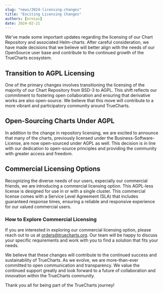 ```yaml
---
slug: "news/2024-licensing-changes"
title: "Exciting Licensing Changes"
authors: [ornias]
date: 2024-02-21
---
```


We've made some important updates regarding the licensing of our Chart Repository and associated Helm-charts. After careful consideration, we have made decisions that we believe will better align with the needs of our OpenSource user base and contribute to the continued growth of the TrueCharts ecosystem.

## Transition to AGPL Licensing

One of the primary changes involves transitioning the licensing of the majority of our Chart Repository from BSD-3 to AGPL. This shift reflects our commitment to fostering open collaboration and ensuring that derivative works are also open-source. We believe that this move will contribute to a more vibrant and participatory community around TrueCharts.

## Open-Sourcing Charts Under AGPL

In addition to the change in repository licensing, we are excited to announce that many of the charts, previously licensed under the Business-Software-License, are now open-sourced under AGPL as well. This decision is in line with our dedication to open-source principles and providing the community with greater access and freedom.

## Commercial Licensing Options

Recognizing the diverse needs of our users, especially our commercial friends, we are introducing a commercial licensing option. This AGPL-less license is designed for use in or with a single cluster. This commercial license comes with a Service Level Agreement (SLA) that includes guaranteed response times, ensuring a reliable and responsive experience for our valued commercial users.

### How to Explore Commercial Licensing

If you are interested in exploring our commercial licensing option, please reach out to us at orders@truecharts.org. Our team will be happy to discuss your specific requirements and work with you to find a solution that fits your needs.

We believe that these changes will contribute to the continued success and sustainability of TrueCharts. As we evolve, we are more-than-ever committed to open communication and transparency. We value the continued support greatly and look forward to a future of collaboration and innovation within the TrueCharts community.

Thank you all for being part of the TrueCharts journey!
